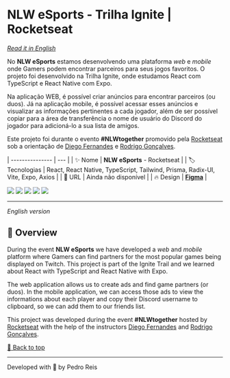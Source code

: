 <div id='top'>

# NLW eSports - Trilha Ignite | Rocketseat

</div>

_[Read it in English](#English)_

No **NLW eSports** estamos desenvolvendo uma plataforma _web_ e _mobile_ onde Gamers podem encontrar parceiros para seus jogos favoritos. O projeto foi desenvolvido na Trilha Ignite, onde estudamos React com TypeScript e React Native com Expo.

Na aplicação WEB, é possível criar anúncios para encontrar parceiros (ou duos). Já na aplicação mobile, é possível acessar esses anúncios e visualizar as informações pertinentes a cada jogador, além de ser possível copiar para a área de transferência o nome de usuário do Discord do jogador para adicioná-lo a sua lista de amigos.

Este projeto foi durante o evento **#NLWtogether** promovido pela [Rocketseat](https://www.rocketseat.com.br) sob a orientação de [Diego Fernandes](https://github.com/diego3g) e [Rodrigo Gonçalves](https://github.com/rodrigorgtic).

<!-- prettier-ignore -->
| --------------- | --- |
| ✨ Nome         | **NLW eSports** - Rocketseat |
| 🏷️ Tecnologias  | React, React Native, TypeScript, Tailwind, Prisma, Radix-UI, Vite, Expo, Axios |
| 🚀 URL          | Ainda não disponível |
| 🔥 Design       | [**Figma**](https://www.figma.com/community/file/1150897317533332617) |


<div>
  <img src="https://img.shields.io/badge/typescript-3178C6?style=for-the-badge&logo=typescript&logoColor=white">
  <img src="https://img.shields.io/badge/React-20232A?style=for-the-badge&logo=react&logoColor=61DAFB"/>
  <img src="https://img.shields.io/badge/React Native-20232A?style=for-the-badge&logo=react&logoColor=61DAFB"/>
  <img src="https://img.shields.io/badge/Vite-646CFF?style=for-the-badge&logo=vite&logoColor=white"/>
  <img src="https://img.shields.io/badge/Expo-000020?style=for-the-badge&logo=expo&logoColor=BCC3CD"/>
</div>

---

<div id="English">

_English version_

</div>

## 🔎 Overview

During the event **NLW eSports** we have developed a _web_ and _mobile_ platform where Gamers can find partners for the most popular games being displayed on Twitch. This project is part of the Ignite Trail and we learned about React with TypeScript and React Native with Expo.

The web application allows us to create ads and find game partners (or duos). In the mobile application, we can access those ads to view the informations about each player and copy their Discord username to clipboard, so we can add them to our friends list.

This project was developed during the event **#NLWtogether** hosted by [Rocketseat](https://www.rocketseat.com.br) with the help of the instructors [Diego Fernandes](https://github.com/diego3g) and [Rodrigo Gonçalves](https://github.com/rodrigorgtic).


<a href='#top'>🔼 Back to top</a>

---

Developed with 🧡 by Pedro Reis
